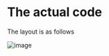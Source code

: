 # The actual code

The layout is as follows

![image](https://github.com/StormieWormie/PlateDeformation/assets/46678214/4cb48a66-fb8c-42cd-9973-b4bd23ea36a0)

